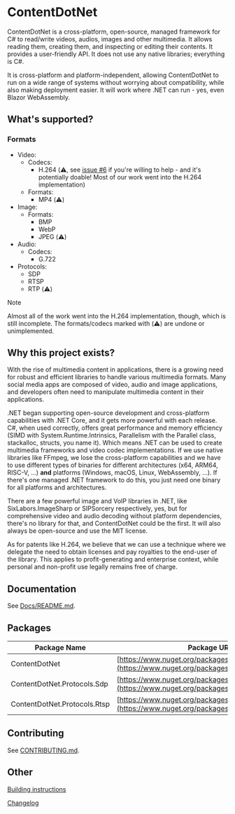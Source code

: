 ﻿# ContentDotNet
ContentDotNet is a cross-platform, open-source, managed framework for C# to read/write videos, audios, images and other multimedia. It allows reading them,
creating them, and inspecting or editing their contents. It provides a user-friendly API. It does not use any native libraries; everything is C#.

It is cross-platform and platform-independent, allowing ContentDotNet to run on a wide range of systems without
worrying about compatibility, while also making deployment easier. It will work where .NET can run - yes, even Blazor WebAssembly.

## What's supported?
### Formats

- Video:
    - Codecs:
        - H.264 (⚠️, see [issue #6](https://github.com/winscripter/ContentDotNet/issues/6) if you're willing to help - and it's potentially doable! Most of our work went into the H.264 implementation)
    - Formats:
        - MP4 (⚠️)
- Image:
    - Formats:
        - BMP
        - WebP
        - JPEG (⚠️)
- Audio:
    - Codecs:
        - G.722
- Protocols:
    - SDP
    - RTSP
    - RTP (⚠️)
 
> [!NOTE]
> Almost all of the work went into the H.264 implementation,
> though, which is still incomplete. The formats/codecs marked with (⚠️) are undone or unimplemented.

## Why this project exists?
With the rise of multimedia content in applications, there is a growing need for robust and efficient libraries to handle various multimedia formats.
Many social media apps are composed of video, audio and image applications, and developers often need to manipulate multimedia content in their applications.

.NET began supporting open-source development and cross-platform capabilities with .NET Core, and it gets more powerful with each
release. C#, when used correctly, offers great performance and memory efficiency (SIMD with System.Runtime.Intrinsics,
Parallelism with the Parallel class, stackalloc, structs, you name it). Which means .NET can be used to create multimedia
frameworks and video codec implementations. If we use native libraries like FFmpeg, we lose the cross-platform capabilities and
we have to use different types of binaries for different architectures (x64, ARM64, RISC-V, ...) **and** platforms (Windows, macOS, Linux, WebAssembly, ...).
If there's one managed .NET framework to do this, you just need one binary for all platforms and architectures.

There are a few powerful image and VoIP libraries in .NET, like SixLabors.ImageSharp or SIPSorcery respectively, yes, but for comprehensive video and audio decoding without
platform dependencies, there's no library for that, and ContentDotNet could be the first. It will also always be open-source and use the MIT license.

As for patents like H.264, we believe that we can use a technique where we delegate the need to obtain licenses and pay royalties
to the end-user of the library. This applies to profit-generating and enterprise context, while personal and non-profit use legally remains free of charge.

## Documentation
See [Docs/README.md](Docs/README.md).

## Packages
| Package Name | Package URL (NuGet) |
| ------------ | ------------------- |
| ContentDotNet | [https://www.nuget.org/packages/ContentDotNet](https://www.nuget.org/packages/ContentDotNet) |
| ContentDotNet.Protocols.Sdp | [https://www.nuget.org/packages/ContentDotNet.Protocols.Sdp](https://www.nuget.org/packages/ContentDotNet.Protocols.Sdp) |
| ContentDotNet.Protocols.Rtsp | [https://www.nuget.org/packages/ContentDotNet.Protocols.Rtsp](https://www.nuget.org/packages/ContentDotNet.Protocols.Rtsp) |

## Contributing
See [CONTRIBUTING.md](CONTRIBUTING.md).

## Other

[Building instructions](BUILDING.md)

[Changelog](CHANGELOG.md)
